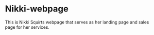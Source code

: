 # Nikki-webpage
This is Nikki Squirts webpage that serves as her landing page and sales page for her services. 
